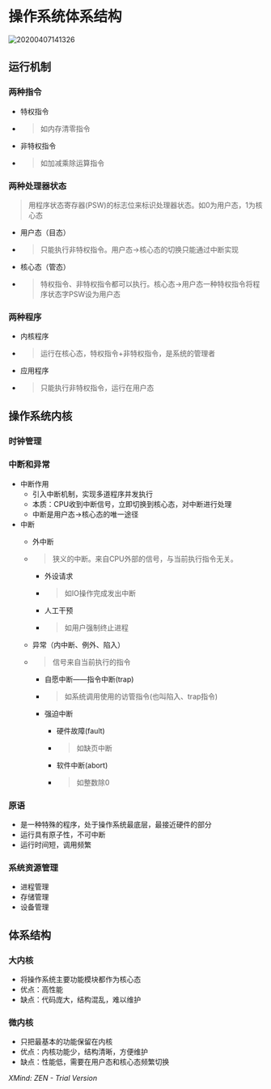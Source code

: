# 操作系统体系结构
![20200407141326](https://i.loli.net/2020/04/07/wLIx4QgaqrHjUk6.png)
## 运行机制
### 两种指令
* 特权指令
* > 如内存清零指令

* 非特权指令
* > 如加减乘除运算指令

### 两种处理器状态
> 用程序状态寄存器(PSW)的标志位来标识处理器状态。如0为用户态，1为核心态

* 用户态（目态）
* > 只能执行非特权指令。用户态→核心态的切换只能通过中断实现

* 核心态（管态）
* > 特权指令、非特权指令都可以执行。核心态→用户态一种特权指令将程序状态字PSW设为用户态

### 两种程序
* 内核程序
* > 运行在核心态，特权指令+非特权指令，是系统的管理者

* 应用程序
* > 只能执行非特权指令，运行在用户态

## 操作系统内核
### 时钟管理
### 中断和异常
* 中断作用
    * 引入中断机制，实现多道程序并发执行
    * 本质：CPU收到中断信号，立即切换到核心态，对中断进行处理
    * 中断是用户态→核心态的唯一途径
* 中断
    * 外中断
     * > 狭义的中断。来自CPU外部的信号，与当前执行指令无关。

        * 外设请求
         * > 如IO操作完成发出中断

        * 人工干预
         * > 如用户强制终止进程

    * 异常（内中断、例外、陷入）
     * > 信号来自当前执行的指令

        * 自愿中断——指令中断(trap)
         * > 如系统调用使用的访管指令(也叫陷入、trap指令)

        * 强迫中断
            * 硬件故障(fault)
             * > 如缺页中断

            * 软件中断(abort)
             * > 如整数除0

### 原语
* 是一种特殊的程序，处于操作系统最底层，最接近硬件的部分
* 运行具有原子性，不可中断
* 运行时间短，调用频繁
### 系统资源管理
* 进程管理
* 存储管理
* 设备管理
## 体系结构
### 大内核
* 将操作系统主要功能模块都作为核心态
* 优点：高性能
* 缺点：代码庞大，结构混乱，难以维护
### 微内核
* 只把最基本的功能保留在内核
* 优点：内核功能少，结构清晰，方便维护
* 缺点：性能低，需要在用户态和核心态频繁切换

*XMind: ZEN - Trial Version*